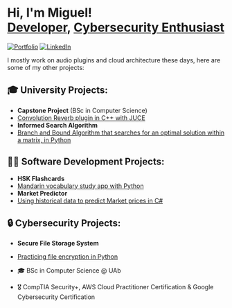 <h1>Hi, I'm Miguel! <br/><a href="https://www.prodsaintmike.com">Developer</a>, <a href="https://www.linkedin.com/in/migueldiascoelho/">Cybersecurity Enthusiast</a></h1>

[![Portfolio](https://img.shields.io/badge/Portfolio-4285F4?style=for-the-badge&logo=googlechrome&logoColor=white)](https://migueldiascoelho.github.io/portfolio)
[![LinkedIn](https://img.shields.io/badge/LinkedIn-0077B5?style=for-the-badge&logo=linkedin&logoColor=white)](https://www.linkedin.com/in/miguel-dias-coelho-b725562b0/)

I mostly work on audio plugins and cloud architecture these days, here are some of my other projects:

<h2>🎓 University Projects:</h2>

  - <b>Capstone Project</b>  (BSc in Computer Science)
  - [Convolution Reverb plugin in C++ with JUCE](https://github.com/migueldiascoelho/convolution)
  - <b>Informed Search Algorithm</b>
  - [Branch and Bound Algorithm that searches for an optimal solution within a matrix, in Python](https://github.com/migueldiascoelho/BranchAndBound)

<h2>👨‍💻 Software Development Projects:</h2>

  - <b>HSK Flashcards</b>
  - [Mandarin vocabulary study app with Python](https://github.com/migueldiascoelho/HSKFlashcards)
  - <b>Market Predictor</b>
  - [Using historical data to predict Market prices in C#](https://github.com/migueldiascoelho/MarketPredictor)

<h2>🔒 Cybersecurity Projects:</h2>

  - <b>Secure File Storage System</b>
  - [Practicing file encryption in Python](https://github.com/migueldiascoelho/SecureFolder)




 - 🎓 BSc in Computer Science @ UAb
 - 🎖️ CompTIA Security+, AWS Cloud Practitioner Certification & Google Cybersecurity Certification




